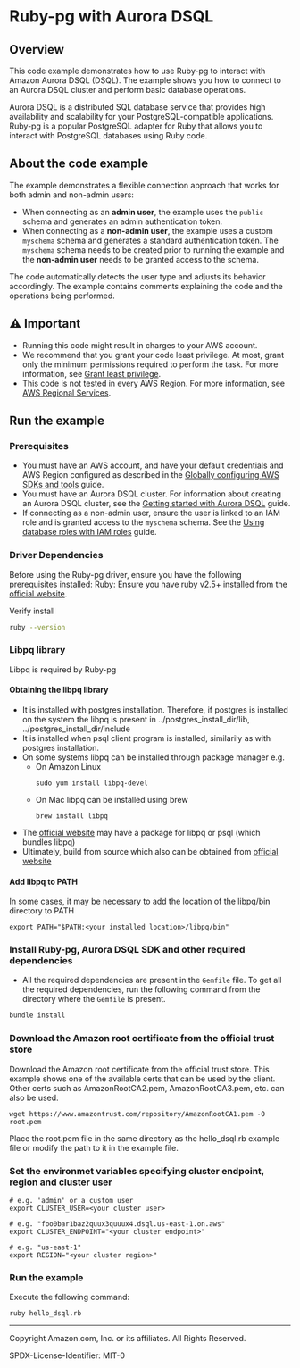 # Ruby-pg with Aurora DSQL

## Overview

This code example demonstrates how to use Ruby-pg to interact with Amazon Aurora DSQL (DSQL). The example shows you how
to connect to an Aurora DSQL cluster and perform basic database operations.

Aurora DSQL is a distributed SQL database service that provides high availability and scalability for
your PostgreSQL-compatible applications. Ruby-pg is a popular PostgreSQL adapter for Ruby that allows
you to interact with PostgreSQL databases using Ruby code.

## About the code example

The example demonstrates a flexible connection approach that works for both admin and non-admin users:

* When connecting as an **admin user**, the example uses the `public` schema and generates an admin authentication
  token.
* When connecting as a **non-admin user**, the example uses a custom `myschema` schema and generates a standard
  authentication token. The `myschema` schema needs to be created prior to running the example and the **non-admin user** needs to be granted access to the schema.

The code automatically detects the user type and adjusts its behavior accordingly.
The example contains comments explaining the code and the operations being performed.

## ⚠️ Important

* Running this code might result in charges to your AWS account.
* We recommend that you grant your code least privilege. At most, grant only the
  minimum permissions required to perform the task. For more information, see
  [Grant least privilege](https://docs.aws.amazon.com/IAM/latest/UserGuide/best-practices.html#grant-least-privilege).
* This code is not tested in every AWS Region. For more information, see
  [AWS Regional Services](https://aws.amazon.com/about-aws/global-infrastructure/regional-product-services).

## Run the example

### Prerequisites

* You must have an AWS account, and have your default credentials and AWS Region
  configured as described in the
  [Globally configuring AWS SDKs and tools](https://docs.aws.amazon.com/credref/latest/refdocs/creds-config-files.html)
  guide.
* You must have an Aurora DSQL cluster. For information about creating an Aurora DSQL cluster, see the
  [Getting started with Aurora DSQL](https://docs.aws.amazon.com/aurora-dsql/latest/userguide/getting-started.html)
  guide.
* If connecting as a non-admin user, ensure the user is linked to an IAM role and is granted access to the `myschema`
  schema. See the
  [Using database roles with IAM roles](https://docs.aws.amazon.com/aurora-dsql/latest/userguide/using-database-and-iam-roles.html)
  guide.


### Driver Dependencies

Before using the Ruby-pg driver, ensure you have the following prerequisites installed:
Ruby: Ensure you have ruby v2.5+ installed from the [official website](https://www.ruby-lang.org/en/documentation/installation/).

Verify install

```bash
ruby --version
```

### Libpq library

Libpq is required by Ruby-pg

#### Obtaining the libpq library

- It is installed with postgres installation. Therefore, if postgres is installed on the system the libpq is present in ../postgres_install_dir/lib, ../postgres_install_dir/include
- It is installed when psql client program is installed, similarily as with postgres installation. 
- On some systems libpq can be installed through package manager  e.g.
  - On Amazon Linux
    ```
    sudo yum install libpq-devel
    ```
  - On Mac libpq can be installed using brew
    ```
    brew install libpq
    ```
- The [official website](https://www.postgresql.org/download/) may have a package for libpq or psql (which bundles libpq)
- Ultimately, build from source which also can be obtained from [official website](https://www.postgresql.org/ftp/source/) 

#### Add libpq to PATH

In some cases, it may be necessary to add the location of the libpq/bin directory to PATH 

```
export PATH="$PATH:<your installed location>/libpq/bin"
```

### Install Ruby-pg, Aurora DSQL SDK and other required dependencies

- All the required dependencies are present in the `Gemfile` file. To get all the required dependencies, run the following command from the directory where the `Gemfile` is present.

```bash
bundle install
```

### Download the Amazon root certificate from the official trust store

Download the Amazon root certificate from the official trust store.
This example shows one of the available certs that can be used by the client.
Other certs such as AmazonRootCA2.pem, AmazonRootCA3.pem, etc. can also be used.

```
wget https://www.amazontrust.com/repository/AmazonRootCA1.pem -O root.pem
```

Place the root.pem file in the same directory as the hello_dsql.rb example file or modify the path to it in the example file.

### Set the environmet variables specifying cluster endpoint, region and cluster user 

```
# e.g. 'admin' or a custom user 
export CLUSTER_USER=<your cluster user> 

# e.g. "foo0bar1baz2quux3quuux4.dsql.us-east-1.on.aws"
export CLUSTER_ENDPOINT="<your cluster endpoint>"

# e.g. "us-east-1"
export REGION="<your cluster region>" 
```

### Run the example 

Execute the following command:

```
ruby hello_dsql.rb
```

---

Copyright Amazon.com, Inc. or its affiliates. All Rights Reserved. 

SPDX-License-Identifier: MIT-0
